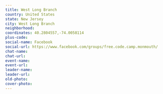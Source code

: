 ```yaml
---
title: West Long Branch
country: United States
state: New Jersey
city: West Long Branch
neighborhood: 
coordinates: 40.2804557,-74.0058114
plus-code:
social-name: Facebook
social-url: https://www.facebook.com/groups/free.code.camp.monmouth/
chat-name:
chat-url:
event-name:
event-url:
leader-name:
leader-url:
old-photo: 
cover-photo:
---
```


